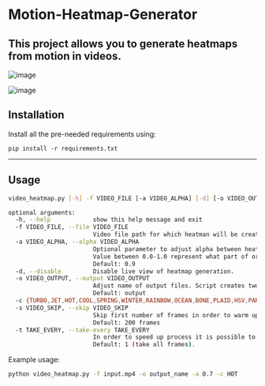 # Motion-Heatmap-Generator
This project allows you to generate heatmaps from motion in videos. 
---

![image](https://github.com/user-attachments/assets/e3451c9f-d09a-46cd-b1f9-c2389019f32c)

![image](https://github.com/user-attachments/assets/b6f824f6-9617-4089-b877-48819e527f7f)



## Installation

Install all the pre-needed requirements using:

```pip install -r requirements.txt```

---

## Usage

```bash
video_heatmap.py [-h] -f VIDEO_FILE [-a VIDEO_ALPHA] [-d] [-o VIDEO_OUTPUT] [-s VIDEO_SKIP] [-t TAKE_EVERY]

optional arguments:
  -h, --help            show this help message and exit
  -f VIDEO_FILE, --file VIDEO_FILE
                        Video file path for which heatman will be created. Example: input.mp4
  -a VIDEO_ALPHA, --alpha VIDEO_ALPHA
                        Optional parameter to adjust alpha between heatmap and original video frames.
                        Value between 0.0-1.0 represent what part of original video heatmap gonna take. 
                        Default: 0.9
  -d, --disable         Disable live view of heatmap generation.
  -o VIDEO_OUTPUT, --output VIDEO_OUTPUT
                        Adjust name of output files. Script creates two files one video .mp4 and one image .png.
                        Default: output
  -c {TURBO,JET,HOT,COOL,SPRING,WINTER,RAINBOW,OCEAN,BONE,PLAID,HSV,PARULA}, --colormap {TURBO,JET,HOT,COOL,SPRING,WINTER,RAINBOW,OCEAN,BONE,PLAID,HSV,PARULA}
  -s VIDEO_SKIP, --skip VIDEO_SKIP
                        Skip first number of frames in order to warm up background substraction alghoritm.
                        Default: 200 frames
  -t TAKE_EVERY, --take-every TAKE_EVERY
                        In order to speed up process it is possible to skip frames and take every x frame.
                        Default: 1 (take all frames).
```

Example usage:

```bash
python video_heatmap.py -f input.mp4 -o output_name -a 0.7 -c HOT
```

